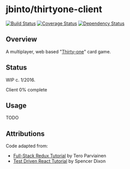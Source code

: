 # jbinto/thirtyone-client

[![Build Status](https://travis-ci.org/jbinto/thirtyone-client.svg?branch=master)](https://travis-ci.org/jbinto/thirtyone-client) [![Coverage Status](https://coveralls.io/repos/jbinto/thirtyone-client/badge.svg?branch=master)](https://coveralls.io/r/jbinto/thirtyone-client?branch=master) [![Dependency Status](https://gemnasium.com/jbinto/thirtyone-client.svg)](https://gemnasium.com/jbinto/thirtyone-client)


## Overview

A multiplayer, web based "[Thirty-one](https://en.wikipedia.org/wiki/Thirty-one_\(card_game\))" card game.

## Status

WIP c. 1/2016.

Client 0% complete

## Usage

TODO

## Attributions

Code adapted from:

* [Full-Stack Redux Tutorial](http://teropa.info/blog/2015/09/10/full-stack-redux-tutorial.html) by Tero Parviainen
* [Test Driven React Tutorial](http://spencerdixon.com/blog/test-driven-react-tutorial.html) by Spencer Dixon
